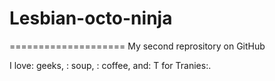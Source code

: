 # Lesbian-octo-ninja
====================
My second reprository on GitHub

I love: geeks, : soup, : coffee, and: T for Tranies:.


